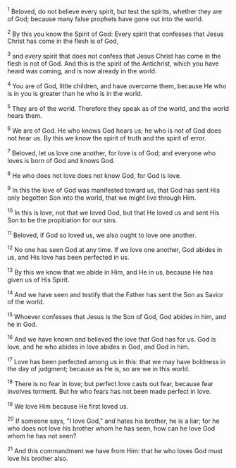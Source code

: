 <sup>1</sup> 
Beloved, do not believe every spirit, but test the spirits, whether they are of God; because many false prophets have gone out into the world. 

<sup>2</sup> 
By this you know the Spirit of God: Every spirit that confesses that Jesus Christ has come in the flesh is of God, 

<sup>3</sup> 
and every spirit that does not confess that Jesus Christ has come in the flesh is not of God. And this is the spirit of the Antichrist, which you have heard was coming, and is now already in the world. 

<sup>4</sup> 
You are of God, little children, and have overcome them, because He who is in you is greater than he who is in the world. 

<sup>5</sup> 
They are of the world. Therefore they speak as of the world, and the world hears them. 

<sup>6</sup> 
We are of God. He who knows God hears us; he who is not of God does not hear us. By this we know the spirit of truth and the spirit of error.

<sup>7</sup> 
Beloved, let us love one another, for love is of God; and everyone who loves is born of God and knows God. 

<sup>8</sup> 
He who does not love does not know God, for God is love. 

<sup>9</sup> 
In this the love of God was manifested toward us, that God has sent His only begotten Son into the world, that we might live through Him. 

<sup>10</sup> 
In this is love, not that we loved God, but that He loved us and sent His Son to be the propitiation for our sins. 

<sup>11</sup> 
Beloved, if God so loved us, we also ought to love one another.

<sup>12</sup> 
No one has seen God at any time. If we love one another, God abides in us, and His love has been perfected in us. 

<sup>13</sup> 
By this we know that we abide in Him, and He in us, because He has given us of His Spirit. 

<sup>14</sup> 
And we have seen and testify that the Father has sent the Son as Savior of the world. 

<sup>15</sup> 
Whoever confesses that Jesus is the Son of God, God abides in him, and he in God. 

<sup>16</sup> 
And we have known and believed the love that God has for us. God is love, and he who abides in love abides in God, and God in him.

<sup>17</sup> 
Love has been perfected among us in this: that we may have boldness in the day of judgment; because as He is, so are we in this world. 

<sup>18</sup> 
There is no fear in love; but perfect love casts out fear, because fear involves torment. But he who fears has not been made perfect in love. 

<sup>19</sup> 
We love Him because He first loved us.

<sup>20</sup> 
If someone says, "I love God," and hates his brother, he is a liar; for he who does not love his brother whom he has seen, how can he love God whom he has not seen? 

<sup>21</sup> 
And this commandment we have from Him: that he who loves God must love his brother also.